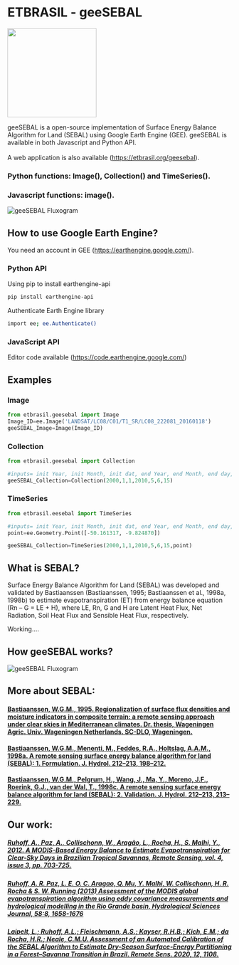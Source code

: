 # ETBRASIL - geeSEBAL
<img src="https://github.com/et-brasil/EESEBAL/blob/master/Images/geeSEBAL_logo_update_cut.png?raw=true" width="200">


geeSEBAL is a open-source implementation of Surface Energy Balance Algorithm for Land (SEBAL) using Google Earth Engine (GEE). geeSEBAL is available in both Javascript and Python API.\
\
A web application is also available (https://etbrasil.org/geesebal).

### Python functions: Image(), Collection() and TimeSeries().
### Javascript functions: image().

![geeSEBAL Fluxogram](../master/Images/ilustration.png?raw=true )


## How to use Google Earth Engine?

You need an account in GEE (https://earthengine.google.com/).
 
### Python API

Using pip to install earthengine-api

```bash
pip install earthengine-api
```
Authenticate Earth Engine library
```bash
import ee; ee.Authenticate()
```
### JavaScript API

Editor code available (https://code.earthengine.google.com/)

## Examples
### Image
```python
from etbrasil.geesebal import Image
Image_ID=ee.Image('LANDSAT/LC08/C01/T1_SR/LC08_222081_20160118')
geeSEBAL_Image=Image(Image_ID)

```
### Collection
```python
from etbrasil.geesebal import Collection

#inputs= init Year, init Month, init dat, end Year, end Month, end day, Cloud Cover
geeSEBAL_Collection=Collection(2000,1,1,2010,5,6,15)
```
### TimeSeries
```python
from etbrasil.eesebal import TimeSeries

#inputs= init Year, init Month, init dat, end Year, end Month, end day, Cloud Cover,ee.Geometry.Point
point=ee.Geometry.Point([-50.161317, -9.824870])

geeSEBAL_Collection=TimeSeries(2000,1,1,2010,5,6,15,point)
```

## What is SEBAL?

Surface Energy Balance Algorithm for Land (SEBAL) was developed and validated by Bastiaanssen (Bastiaanssen, 1995; Bastiaanssen et al., 1998a, 1998b) to 
estimate evapotranspiration (ET) from energy balance equation (Rn – G = LE + H), where LE, Rn, G and H are Latent Heat Flux, Net Radiation, Soil Heat Flux and Sensible Heat Flux, respectively.

Working....

## How geeSEBAL works?
![geeSEBAL Fluxogram](../master/Images/Fluxogram.png?raw=true)

## More about SEBAL:
#### [Bastiaanssen, W.G.M., 1995. Regionalization of surface flux densities and moisture indicators in composite terrain: a remote sensing approach under clear skies in Mediterranean climates. Dr. thesis, Wageningen Agric. Univ. Wageningen Netherlands. SC-DLO, Wageningen. ](https://doi.org/90-5485-465-0)
#### [Bastiaanssen, W.G.M., Menenti, M., Feddes, R.A., Holtslag, A.A.M., 1998a. A remote sensing surface energy balance algorithm for land (SEBAL): 1. Formulation. J. Hydrol. 212–213, 198–212.](https://doi.org/10.1016/S0022-1694(98)00253-4)
#### [Bastiaanssen, W.G.M., Pelgrum, H., Wang, J., Ma, Y., Moreno, J.F., Roerink, G.J., van der Wal, T., 1998c. A remote sensing surface energy balance algorithm for land (SEBAL): 2. Validation. J. Hydrol. 212–213, 213–229.](https://doi.org/10.1016/S0022-1694(98)00254-6)

## Our work:

##### [Ruhoff, A., Paz, A., Collischonn, W., Aragão, L., Rocha, H., S. Malhi, Y., 2012. A MODIS-Based Energy Balance to Estimate Evapotranspiration for Clear-Sky Days in Brazilian Tropical Savannas, Remote Sensing, vol. 4, issue 3, pp. 703-725.](https://doi.org/10.3390/rs4030703)

##### [Ruhoff, A. R. Paz, L. E. O. C. Aragao, Q. Mu, Y. Malhi, W. Collischonn, H. R. Rocha & S. W. Running (2013) Assessment of the MODIS global evapotranspiration algorithm using eddy covariance measurements and hydrological modelling in the Rio Grande basin, Hydrological Sciences Journal, 58:8, 1658-1676](https://DOI:10.1080/02626667.2013.837578)
##### [Laipelt, L.; Ruhoff, A.L.; Fleischmann, A.S.; Kayser, R.H.B.; Kich, E.M.; da Rocha, H.R.; Neale, C.M.U. Assessment of an Automated Calibration of the SEBAL Algorithm to Estimate Dry-Season Surface-Energy Partitioning in a Forest–Savanna Transition in Brazil. Remote Sens. 2020, 12, 1108.](https://doi.org/10.3390/rs12071108)



